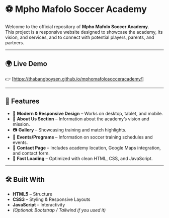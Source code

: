 # ⚽ Mpho Mafolo Soccer Academy  

Welcome to the official repository of **Mpho Mafolo Soccer Academy**.  
This project is a responsive website designed to showcase the academy, its vision, and services, and to connect with potential players, parents, and partners.  

---

## 🌍 Live Demo  
👉 [https://thabangboysen.github.io/mphomafolosocceracademy/]  

---

## 📌 Features  
- 🎨 **Modern & Responsive Design** – Works on desktop, tablet, and mobile.  
- 📰 **About Us Section** – Information about the academy’s vision and mission.  
- 📷 **Gallery** – Showcasing training and match highlights.  
- 📅 **Events/Programs** – Information on soccer training schedules and events.  
- 📍 **Contact Page** – Includes academy location, Google Maps integration, and contact form.  
- 🚀 **Fast Loading** – Optimized with clean HTML, CSS, and JavaScript.  

---

## 🛠️ Built With  
- **HTML5** – Structure  
- **CSS3** – Styling & Responsive Layouts  
- **JavaScript** – Interactivity  
- *(Optional: Bootstrap / Tailwind if you used it)* 
